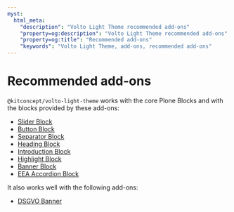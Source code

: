 ```yaml
---
myst:
  html_meta:
    "description": "Volto Light Theme recommended add-ons"
    "property=og:description": "Volto Light Theme recommended add-ons"
    "property=og:title": "Recommended add-ons"
    "keywords": "Volto Light Theme, add-ons, recommended add-ons"
---
```


# Recommended add-ons

`@kitconcept/volto-light-theme` works with the core Plone Blocks and with the blocks provided by these add-ons:

-   [Slider Block](https://www.npmjs.com/package/@kitconcept/volto-slider-block)
-   [Button Block](https://www.npmjs.com/package/@kitconcept/volto-button-block)
-   [Separator Block](https://www.npmjs.com/package/@kitconcept/volto-separator-block)
-   [Heading Block](https://www.npmjs.com/package/@kitconcept/volto-heading-block)
-   [Introduction Block](https://www.npmjs.com/package/@kitconcept/volto-introduction-block)
-   [Highlight Block](https://www.npmjs.com/package/@kitconcept/volto-highlight-block)
-   [Banner Block](https://www.npmjs.com/package/@kitconcept/volto-banner-block)
-   [EEA Accordion Block](https://www.npmjs.com/package/@eeacms/volto-accordion-block)

It also works well with the following add-ons:

-   [DSGVO Banner](https://www.npmjs.com/package/@kitconcept/volto-dsgvo-banner)
